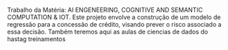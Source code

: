 Trabalho da Matéria: AI ENGENEERING, COGNITIVE AND SEMANTIC COMPUTATION & IOT.
Este projeto envolve a construção de um modelo de regressão para a concessão de crédito, visando prever o risco associado a essa decisão.
Também teremos aqui as aulas de ciencias de dados do hastag treinamentos
